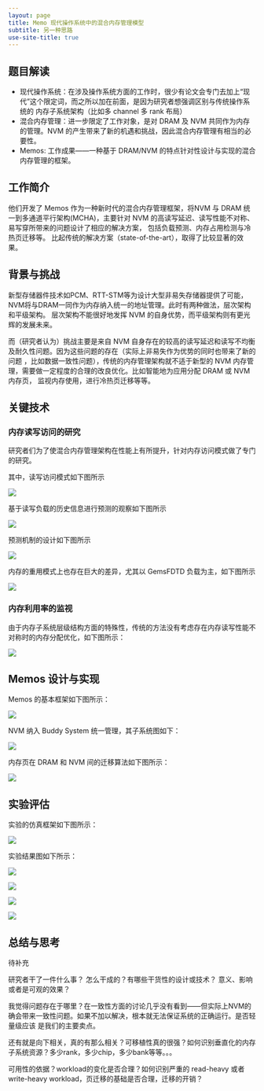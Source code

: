 ```yaml
---
layout: page
title: Memo 现代操作系统中的混合内存管理模型
subtitle: 另一种思路
use-site-title: true
---
```


## 题目解读
- 现代操作系统：在涉及操作系统方面的工作时，很少有论文会专门去加上“现代”这个限定词，而之所以加在前面，是因为研究者想强调区别与传统操作系统的
内存子系统架构（比如多 channel 多 rank 布局）
- 混合内存管理：进一步限定了工作对象，是对 DRAM 及 NVM 共同作为内存的管理。NVM 的产生带来了新的机遇和挑战，因此混合内存管理有相当的必要性。
- Memos: 工作成果——一种基于 DRAM/NVM 的特点针对性设计与实现的混合内存管理的框架。

## 工作简介

他们开发了 Memos 作为一种新时代的混合内存管理框架，将NVM 与 DRAM 统一到多通道平行架构(MCHA)，主要针对 NVM 的高读写延迟、读写性能不对称、易写穿所带来的问题设计了相应的解决方案，
包括负载预测、内存占用检测与冷热页迁移等。
比起传统的解决方案（state-of-the-art），取得了比较显著的效果。

## 背景与挑战

新型存储器件技术如PCM、RTT-STM等为设计大型非易失存储器提供了可能，NVM将与DRAM一同作为内存纳入统一的地址管理。此时有两种做法，层次架构和平级架构。
层次架构不能很好地发挥 NVM 的自身优势，而平级架构则有更光辉的发展未来。

而（研究者认为）挑战主要是来自 NVM 自身存在的较高的读写延迟和读写不均衡及耐久性问题。因为这些问题的存在（实际上非易失作为优势的同时也带来了新的问题
，比如数据一致性问题），传统的内存管理架构就不适于新型的 NVM 内存管理，需要做一定程度的合理的改良优化。比如智能地为应用分配 DRAM 或 NVM 内存页，
监视内存使用，进行冷热页迁移等等。


## 关键技术

### 内存读写访问的研究

研究者们为了使混合内存管理架构在性能上有所提升，针对内存访问模式做了专门的研究。

其中，读写访问模式如下图所示

![](http://kaixinhuang.com/DDST-NVM/img/hybrid-mem-paper-cas-17/access-pattern.jpeg)

基于读写负载的历史信息进行预测的观察如下图所示

![](http://kaixinhuang.com/DDST-NVM/img/hybrid-mem-paper-cas-17/access-prediction.jpeg)

预测机制的设计如下图所示

![](http://kaixinhuang.com/DDST-NVM/img/hybrid-mem-paper-cas-17/predict-model.jpeg)


内存的重用模式上也存在巨大的差异，尤其以 GemsFDTD 负载为主，如下图所示

![](http://kaixinhuang.com/DDST-NVM/img/hybrid-mem-paper-cas-17/reuse-pattern.jpeg)


### 内存利用率的监视

由于内存子系统层级结构方面的特殊性，传统的方法没有考虑存在内存读写性能不对称时的内存分配优化，如下图所示：

![](http://kaixinhuang.com/DDST-NVM/img/hybrid-mem-paper-cas-17/bank-utilization.jpeg)



## Memos 设计与实现

Memos 的基本框架如下图所示：

![](http://kaixinhuang.com/DDST-NVM/img/hybrid-mem-paper-cas-17/memos-framework.jpeg)


NVM 纳入 Buddy System 统一管理，其子系统图如下：

![](http://kaixinhuang.com/DDST-NVM/img/hybrid-mem-paper-cas-17/nvm-buddy.jpeg)


内存页在 DRAM 和 NVM 间的迁移算法如下图所示：

![](http://kaixinhuang.com/DDST-NVM/img/hybrid-mem-paper-cas-17/page-migration.jpeg)


## 实验评估

实验的仿真框架如下图所示：

![](http://kaixinhuang.com/DDST-NVM/img/hybrid-mem-paper-cas-17/emulation-platform.jpeg)

实验结果图如下所示：

![](http://kaixinhuang.com/DDST-NVM/img/hybrid-mem-paper-cas-17/exp-resource-schedule.jpeg)

![](http://kaixinhuang.com/DDST-NVM/img/hybrid-mem-paper-cas-17/exp-latency-energy.jpeg)

![](http://kaixinhuang.com/DDST-NVM/img/hybrid-mem-paper-cas-17/exp-bank-opt.jpeg)

![](http://kaixinhuang.com/DDST-NVM/img/hybrid-mem-paper-cas-17/exp-resource-schedule.jpeg)


## 总结与思考

待补充

研究者干了一件什么事？
怎么干成的？有哪些干货性的设计或技术？
意义、影响或者是可观的效果？

我觉得问题存在于哪里？在一致性方面的讨论几乎没有看到——但实际上NVM的确会带来一致性问题。如果不加以解决，根本就无法保证系统的正确运行。是否轻量级应该
是我们的主要卖点。

还有就是向下相关，真的有那么相关？可移植性真的很强？如何识别垂直化的内存子系统资源？多少rank，多少chip，多少bank等等。。。

可用性的依据？workload的变化是否合理？如何识别严重的 read-heavy 或者 write-heavy workload，页迁移的基础是否合理，迁移的开销？

